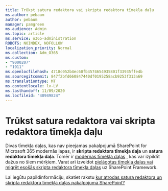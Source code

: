 ```yaml
---
title: Trūkst satura redaktora vai skripta redaktora tīmekļa daļu
ms.author: pebaum
author: pebaum
manager: pamgreen
ms.audience: Admin
ms.topic: article
ms.service: o365-administration
ROBOTS: NOINDEX, NOFOLLOW
localization_priority: Normal
ms.collection: Adm_O365
ms.custom:
- "9000207"
- "1911"
ms.openlocfilehash: 4718c052b4ec60fb4574654935801f33935ffe4b
ms.sourcegitcommit: 847f2bfd660847440df0195258acb9253f313a69
ms.translationtype: MT
ms.contentlocale: lv-LV
ms.lasthandoff: 11/09/2020
ms.locfileid: "48949824"
---
```

# <a name="content-editor-or-script-editor-web-parts-are-missing"></a>Trūkst satura redaktora vai skripta redaktora tīmekļa daļu

Divas tīmekļa daļas, kas nav pieejamas pakalpojumā SharePoint for Microsoft 365 modernās lapas, ir **skripta redaktora tīmekļa daļa** un **satura redaktora tīmekļa daļa**. Tomēr ir [modernas tīmekļa daļas](https://support.microsoft.com/office/ed6cc9ce-8b2a-480c-a655-1b9d7615cdbd#bkmk_outofbox) , kas var izpildīt dažus no šiem mērķiem. Varat arī izveidot [pielāgotas tīmekļa daļas vai migrēt esošās skripta redaktora tīmekļa daļas](https://support.microsoft.com/office/ed6cc9ce-8b2a-480c-a655-1b9d7615cdbd#bkmk_custom) uz SharePoint Framework.  

Lai iegūtu papildinformāciju, skatiet rakstu [kur atrodas satura redaktora un skripta redaktora tīmekļa daļas pakalpojumā SharePoint?](https://support.microsoft.com/office/ed6cc9ce-8b2a-480c-a655-1b9d7615cdbd)
